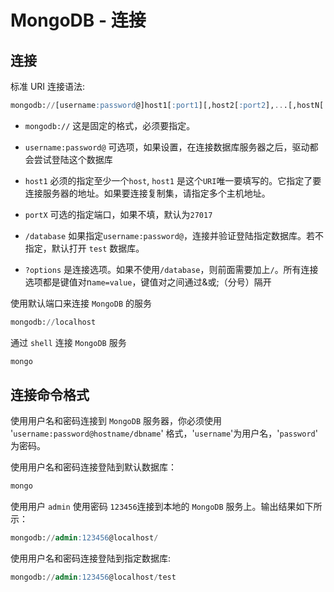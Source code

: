 # MongoDB - 连接

## 连接

标准 URI 连接语法: 

```sql
mongodb://[username:password@]host1[:port1][,host2[:port2],...[,hostN[:portN]]][/[database][?options]]
```

- `mongodb://` 这是固定的格式，必须要指定。

- `username:password@` 可选项，如果设置，在连接数据库服务器之后，驱动都会尝试登陆这个数据库

- `host1` 必须的指定至少一个`host`, `host1` 是这个`URI`唯一要填写的。它指定了要连接服务器的地址。如果要连接复制集，请指定多个主机地址。

- `portX` 可选的指定端口，如果不填，默认为`27017`

- `/database` 如果指定`username:password@`，连接并验证登陆指定数据库。若不指定，默认打开 `test` 数据库。

- `?options` 是连接选项。如果不使用`/database`，则前面需要加上`/`。所有连接选项都是键值对n`ame=value`，键值对之间通过&或;（分号）隔开

使用默认端口来连接 `MongoDB` 的服务

```sql
mongodb://localhost
```
通过 `shell` 连接 `MongoDB` 服务

```sql
mongo
```
## 连接命令格式
使用用户名和密码连接到 `MongoDB` 服务器，你必须使用 '`username:password@hostname/dbname`' 格式，'`username`'为用户名，'`password`' 为密码。

使用用户名和密码连接登陆到默认数据库：

```sql
mongo
```

使用用户 `admin` 使用密码 `123456`连接到本地的 `MongoDB` 服务上。输出结果如下所示：
```sql
mongodb://admin:123456@localhost/
```

使用用户名和密码连接登陆到指定数据库:
```sql
mongodb://admin:123456@localhost/test
```